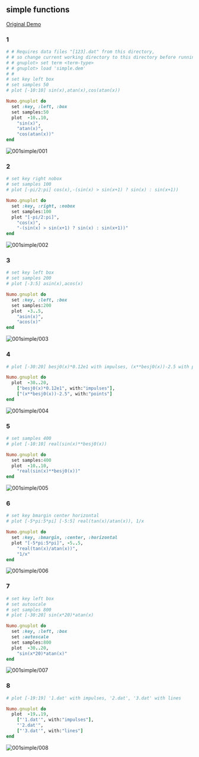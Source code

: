 ## simple functions
[Original Demo](http://gnuplot.sourceforge.net/demo_4.6/simple.html)

### 1

```ruby
# # Requires data files "[123].dat" from this directory,
# # so change current working directory to this directory before running.
# # gnuplot> set term <term-type>
# # gnuplot> load 'simple.dem'
# #
# set key left box
# set samples 50
# plot [-10:10] sin(x),atan(x),cos(atan(x))

Numo.gnuplot do
  set :key, :left, :box
  set samples:50
  plot  -10..10,
    "sin(x)",
    "atan(x)",
    "cos(atan(x))"
end
```
![001simple/001](https://raw.github.com/numo/gnuplot-demo/master/gnuplot/md/001simple/image/001.png)

### 2

```ruby
# set key right nobox
# set samples 100
# plot [-pi/2:pi] cos(x),-(sin(x) > sin(x+1) ? sin(x) : sin(x+1))

Numo.gnuplot do
  set :key, :right, :nobox
  set samples:100
  plot "[-pi/2:pi]",
    "cos(x)",
    "-(sin(x) > sin(x+1) ? sin(x) : sin(x+1))"
end
```
![001simple/002](https://raw.github.com/numo/gnuplot-demo/master/gnuplot/md/001simple/image/002.png)

### 3

```ruby
# set key left box
# set samples 200
# plot [-3:5] asin(x),acos(x)

Numo.gnuplot do
  set :key, :left, :box
  set samples:200
  plot  -3..5,
    "asin(x)",
    "acos(x)"
end
```
![001simple/003](https://raw.github.com/numo/gnuplot-demo/master/gnuplot/md/001simple/image/003.png)

### 4

```ruby
# plot [-30:20] besj0(x)*0.12e1 with impulses, (x**besj0(x))-2.5 with points

Numo.gnuplot do
  plot  -30..20,
    ["besj0(x)*0.12e1", with:"impulses"],
    ["(x**besj0(x))-2.5", with:"points"]
end
```
![001simple/004](https://raw.github.com/numo/gnuplot-demo/master/gnuplot/md/001simple/image/004.png)

### 5

```ruby
# set samples 400
# plot [-10:10] real(sin(x)**besj0(x))

Numo.gnuplot do
  set samples:400
  plot  -10..10,
    "real(sin(x)**besj0(x))"
end
```
![001simple/005](https://raw.github.com/numo/gnuplot-demo/master/gnuplot/md/001simple/image/005.png)

### 6

```ruby
# set key bmargin center horizontal
# plot [-5*pi:5*pi] [-5:5] real(tan(x)/atan(x)), 1/x

Numo.gnuplot do
  set :key, :bmargin, :center, :horizontal
  plot "[-5*pi:5*pi]", -5..5,
    "real(tan(x)/atan(x))",
    "1/x"
end
```
![001simple/006](https://raw.github.com/numo/gnuplot-demo/master/gnuplot/md/001simple/image/006.png)

### 7

```ruby
# set key left box
# set autoscale
# set samples 800
# plot [-30:20] sin(x*20)*atan(x)

Numo.gnuplot do
  set :key, :left, :box
  set :autoscale
  set samples:800
  plot  -30..20,
    "sin(x*20)*atan(x)"
end
```
![001simple/007](https://raw.github.com/numo/gnuplot-demo/master/gnuplot/md/001simple/image/007.png)

### 8

```ruby
# plot [-19:19] '1.dat' with impulses, '2.dat', '3.dat' with lines

Numo.gnuplot do
  plot  -19..19,
    ["'1.dat'", with:"impulses"],
    "'2.dat'",
    ["'3.dat'", with:"lines"]
end
```
![001simple/008](https://raw.github.com/numo/gnuplot-demo/master/gnuplot/md/001simple/image/008.png)
